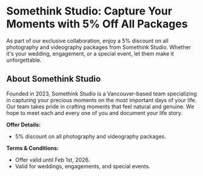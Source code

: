 # Somethink Studio: Capture Your Moments with 5% Off All Packages

As part of our exclusive collaboration, enjoy a 5% discount on all photography and videography packages from Somethink Studio. Whether it's your wedding, engagement, or a special event, let them make it unforgettable.

## About Somethink Studio

Founded in 2023, Somethink Studio is a Vancouver-based team specializing in capturing your precious moments on the most important days of your life. Our team takes pride in crafting moments that feel natural and genuine. We hope to meet each and every one of you and document your life story.

**Offer Details:**

- 5% discount on all photography and videography packages.

**Terms & Conditions:**

- Offer valid until Feb 1st, 2026.
- Valid for weddings, engagements, and special events.